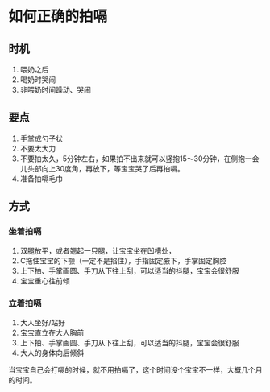 # 如何正确的拍嗝

## 时机

1. 喂奶之后
2. 喝奶时哭闹
3. 非喂奶时间躁动、哭闹


## 要点

1. 手掌成勺子状
2. 不要太大力
3. 不要拍太久，5分钟左右，如果拍不出来就可以竖抱15～30分钟，在侧抱一会儿头部向上30度角，再放下，等宝宝哭了后再拍嗝。
4. 准备拍嗝毛巾


## 方式

### 坐着拍嗝
1. 双腿放平，或者翘起一只腿，让宝宝坐在凹槽处，
2. C拖住宝宝的下颚（一定不是掐住），手指固定腋下，手掌固定胸腔
3. 上下拍、手掌画圆、手刀从下往上刮，可以适当的抖腿，宝宝会很舒服
4. 宝宝重心往前倾

### 立着拍嗝
1. 大人坐好/站好
2. 宝宝直立在大人胸前
3. 上下拍、手掌画圆、手刀从下往上刮，可以适当的抖腿，宝宝会很舒服
4. 大人的身体向后倾斜

当宝宝自己会打嗝的时候，就不用拍嗝了，这个时间没个宝宝不一样，大概几个月的时间。